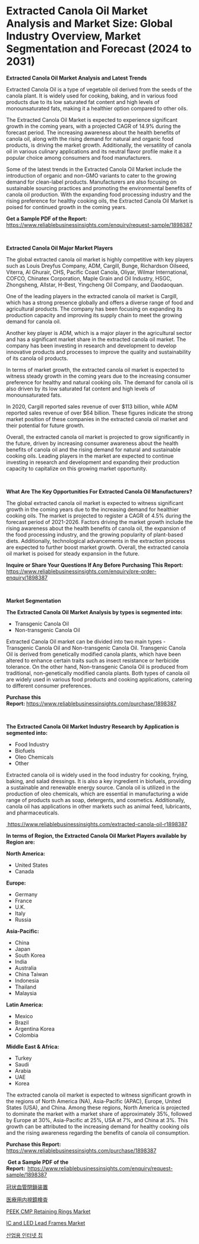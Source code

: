 <p><h1>Extracted Canola Oil Market Analysis and Market Size: Global Industry Overview, Market Segmentation and Forecast (2024 to 2031)</h1></p><p><strong>Extracted Canola Oil Market Analysis and Latest Trends</strong></p>
<p><p>Extracted Canola Oil is a type of vegetable oil derived from the seeds of the canola plant. It is widely used for cooking, baking, and in various food products due to its low saturated fat content and high levels of monounsaturated fats, making it a healthier option compared to other oils.</p><p>The Extracted Canola Oil Market is expected to experience significant growth in the coming years, with a projected CAGR of 14.9% during the forecast period. The increasing awareness about the health benefits of canola oil, along with the rising demand for natural and organic food products, is driving the market growth. Additionally, the versatility of canola oil in various culinary applications and its neutral flavor profile make it a popular choice among consumers and food manufacturers.</p><p>Some of the latest trends in the Extracted Canola Oil Market include the introduction of organic and non-GMO variants to cater to the growing demand for clean-label products. Manufacturers are also focusing on sustainable sourcing practices and promoting the environmental benefits of canola oil production. With the expanding food processing industry and the rising preference for healthy cooking oils, the Extracted Canola Oil Market is poised for continued growth in the coming years.</p></p>
<p><strong>Get a Sample PDF of the Report:&nbsp;</strong> <a href="https://www.reliablebusinessinsights.com/enquiry/request-sample/1898387">https://www.reliablebusinessinsights.com/enquiry/request-sample/1898387</a></p>
<p>&nbsp;</p>
<p><strong>Extracted Canola Oil Major Market Players</strong></p>
<p><p>The global extracted canola oil market is highly competitive with key players such as Louis Dreyfus Company, ADM, Cargill, Bunge, Richardson Oilseed, Viterra, Al Ghurair, CHS, Pacific Coast Canola, Oliyar, Wilmar International, COFCO, Chinatex Corporation, Maple Grain and Oil Industry, HSGC, Zhongsheng, Allstar, H-Best, Yingcheng Oil Company, and Daodaoquan.</p><p>One of the leading players in the extracted canola oil market is Cargill, which has a strong presence globally and offers a diverse range of food and agricultural products. The company has been focusing on expanding its production capacity and improving its supply chain to meet the growing demand for canola oil.</p><p>Another key player is ADM, which is a major player in the agricultural sector and has a significant market share in the extracted canola oil market. The company has been investing in research and development to develop innovative products and processes to improve the quality and sustainability of its canola oil products.</p><p>In terms of market growth, the extracted canola oil market is expected to witness steady growth in the coming years due to the increasing consumer preference for healthy and natural cooking oils. The demand for canola oil is also driven by its low saturated fat content and high levels of monounsaturated fats.</p><p>In 2020, Cargill reported sales revenue of over $113 billion, while ADM reported sales revenue of over $64 billion. These figures indicate the strong market position of these companies in the extracted canola oil market and their potential for future growth.</p><p>Overall, the extracted canola oil market is projected to grow significantly in the future, driven by increasing consumer awareness about the health benefits of canola oil and the rising demand for natural and sustainable cooking oils. Leading players in the market are expected to continue investing in research and development and expanding their production capacity to capitalize on this growing market opportunity.</p></p>
<p>&nbsp;</p>
<p><strong>What Are The Key Opportunities For Extracted Canola Oil Manufacturers?</strong></p>
<p><p>The global extracted canola oil market is expected to witness significant growth in the coming years due to the increasing demand for healthier cooking oils. The market is projected to register a CAGR of 4.5% during the forecast period of 2021-2026. Factors driving the market growth include the rising awareness about the health benefits of canola oil, the expansion of the food processing industry, and the growing popularity of plant-based diets. Additionally, technological advancements in the extraction process are expected to further boost market growth. Overall, the extracted canola oil market is poised for steady expansion in the future.</p></p>
<p><strong>Inquire or Share Your Questions If Any Before Purchasing This Report:</strong> <a href="https://www.reliablebusinessinsights.com/enquiry/pre-order-enquiry/1898387">https://www.reliablebusinessinsights.com/enquiry/pre-order-enquiry/1898387</a></p>
<p>&nbsp;</p>
<p><strong>Market Segmentation</strong></p>
<p><strong>The Extracted Canola Oil Market Analysis by types is segmented into:</strong></p>
<p><ul><li>Transgenic Canola Oil</li><li>Non-transgenic Canola Oil</li></ul></p>
<p><p>Extracted Canola Oil market can be divided into two main types - Transgenic Canola Oil and Non-transgenic Canola Oil. Transgenic Canola Oil is derived from genetically modified canola plants, which have been altered to enhance certain traits such as insect resistance or herbicide tolerance. On the other hand, Non-transgenic Canola Oil is produced from traditional, non-genetically modified canola plants. Both types of canola oil are widely used in various food products and cooking applications, catering to different consumer preferences.</p></p>
<p><strong>Purchase this Report:&nbsp;</strong><a href="https://www.reliablebusinessinsights.com/purchase/1898387">https://www.reliablebusinessinsights.com/purchase/1898387</a></p>
<p>&nbsp;</p>
<p><strong>The Extracted Canola Oil Market Industry Research by Application is segmented into:</strong></p>
<p><ul><li>Food Industry</li><li>Biofuels</li><li>Oleo Chemicals</li><li>Other</li></ul></p>
<p><p>Extracted canola oil is widely used in the food industry for cooking, frying, baking, and salad dressings. It is also a key ingredient in biofuels, providing a sustainable and renewable energy source. Canola oil is utilized in the production of oleo chemicals, which are essential in manufacturing a wide range of products such as soap, detergents, and cosmetics. Additionally, canola oil has applications in other markets such as animal feed, lubricants, and pharmaceuticals.</p></p>
<p><a href="https://www.reliablebusinessinsights.com/extracted-canola-oil-r1898387">&nbsp;https://www.reliablebusinessinsights.com/extracted-canola-oil-r1898387</a></p>
<p><strong>In terms of Region, the Extracted Canola Oil Market Players available by Region are:</strong></p>
<p>
    <p> <strong> North America: </strong>
        <ul>
            <li>United States</li>
            <li>Canada</li>
        </ul>
        </p> 
    <p> <strong> Europe: </strong>
        <ul>
            <li>Germany</li>
            <li>France</li>
            <li>U.K.</li>
            <li>Italy</li>
            <li>Russia</li>
        </ul>
        </p> 
    <p> <strong> Asia-Pacific: </strong>
        <ul>
            <li>China</li>
            <li>Japan</li>
            <li>South Korea</li>
            <li>India</li>
            <li>Australia</li>
            <li>China Taiwan</li>
            <li>Indonesia</li>
            <li>Thailand</li>
            <li>Malaysia</li>
        </ul>
        </p> 
    <p> <strong> Latin America: </strong>
        <ul>
            <li>Mexico</li>
            <li>Brazil</li>
            <li>Argentina Korea</li>
            <li>Colombia</li>
        </ul>
        </p> 
    <p> <strong> Middle East & Africa: </strong>
        <ul>
            <li>Turkey</li>
            <li>Saudi</li>
            <li>Arabia</li>
            <li>UAE</li>
            <li>Korea</li>
        </ul>
    </p>
    </p>
<p><p>The extracted canola oil market is expected to witness significant growth in the regions of North America (NA), Asia-Pacific (APAC), Europe, United States (USA), and China. Among these regions, North America is projected to dominate the market with a market share of approximately 35%, followed by Europe at 30%, Asia-Pacific at 25%, USA at 7%, and China at 3%. This growth can be attributed to the increasing demand for healthy cooking oils and the rising awareness regarding the benefits of canola oil consumption.</p></p>
<p><strong>Purchase this Report: </strong><a href="https://www.reliablebusinessinsights.com/purchase/1898387">https://www.reliablebusinessinsights.com/purchase/1898387</a></p>
<p>&nbsp;<strong>Get a Sample PDF of the Report:&nbsp;&nbsp;</strong><a href="https://www.reliablebusinessinsights.com/enquiry/request-sample/1898387">https://www.reliablebusinessinsights.com/enquiry/request-sample/1898387</a></p>
<p><strong></strong></p>
<p><p><a href="https://github.com/dawson566/Market-Research-Report-List-1/blob/main/6031622151298.md">冠状血管閉鎖装置</a></p><p><a href="https://github.com/DeonBoer2023/Market-Research-Report-List-1/blob/main/7109311151299.md">医療用内視鏡検査</a></p><p><a href="https://github.com/moyahfrancoestellec51j635wcx/Market-Research-Report-List-3/blob/main/peek-cmp-retaining-rings-market.md">PEEK CMP Retaining Rings Market</a></p><p><a href="https://github.com/JuliaFadel1922/Market-Research-Report-List-1/blob/main/ic-and-led-lead-frames-market.md">IC and LED Lead Frames Market</a></p><p><a href="https://github.com/fernandotryO5lson96765/Market-Research-Report-List-2/blob/main/9789779161229.md">산업용 인터넷 칩</a></p></p>